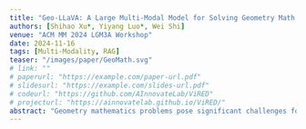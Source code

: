 ```yaml
---  
title: "Geo-LLaVA: A Large Multi-Modal Model for Solving Geometry Math Problems with Meta In-Context Learning"  
authors: [Shihao Xu*, Yiyang Luo*, Wei Shi]  
venue: "ACM MM 2024 LGM3A Workshop"  
date: 2024-11-16  
tags: [Multi-Modality, RAG]  
teaser: "/images/paper/GeoMath.svg"  
# link: ""  
# paperurl: "https://example.com/paper-url.pdf"  
# slidesurl: "https://example.com/slides-url.pdf"  
# codeurl: "https://github.com/AInnovateLab/ViRED"  
# projecturl: "https://ainnovatelab.github.io/ViRED/"  
abstract: "Geometry mathematics problems pose significant challenges for large language models because they involve visual elements and spatial reasoning. Current methods primarily rely on symbolic character awareness to address these problems. Considering geometry problem solving is a relatively nascent field with limited suitable datasets and currently almost no work on solid geometry problem solving, we collect a geometry question-answer dataset by sourcing geometric data from Chinese high school education websites, referred to as GeoMath. It contains solid geometry questions and answers with accurate reasoning steps as compensation for existing plane geometry datasets. Additionally, we propose a Large Multi-modal Model framework named Geo-LLaVA, which incorporates retrieval augmentation with supervised fine-tuning in the training stage, called meta-training, and employs in-context learning during inference to improve performance. Our fine-tuned model with ICL attains the state-of-the-art performance of 65.25% and 42.36% on selected questions of the GeoQA dataset and GeoMath dataset respectively with proper inference steps. Notably, our model initially endows the ability to solve solid geometry problems and supports the generation of reasonable solid geometry picture descriptions and problem-solving steps. Our research sets the stage for further exploration of LLMs in multi-modal math problem-solving, particularly in geometry math problems."  
---  
```

